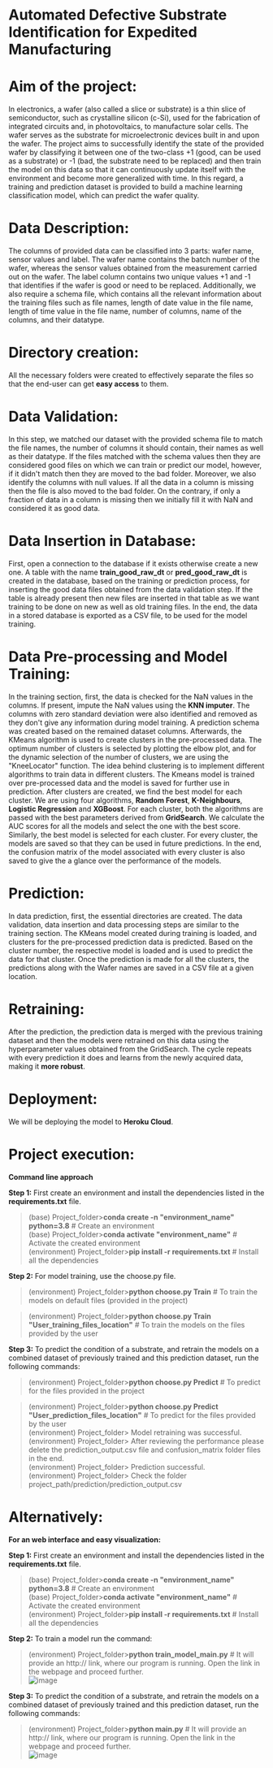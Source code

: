 # Automated Defective Substrate Identification for Expedited Manufacturing

# Aim of the project:
In electronics, a wafer (also called a slice or substrate) is a thin slice of semiconductor, such as crystalline silicon (c-Si), used for the fabrication of integrated circuits and, in photovoltaics, to manufacture solar cells. The wafer serves as the substrate for microelectronic devices built in and upon the wafer. The project aims to successfully identify the state of the provided wafer by classifying it between one of the two-class +1 (good, can be used as a substrate) or -1 (bad, the substrate need to be replaced) and then train the model on this data so that it can continuously update itself with the environment and become more generalized with time. In this regard, a training and prediction dataset is provided to build a machine learning classification model, which can predict the wafer quality.

# Data Description:
The columns of provided data can be classified into 3 parts: wafer name, sensor values and label. The wafer name contains the batch number of the wafer, whereas the sensor values obtained from the measurement carried out on the wafer. The label column contains two unique values +1 and -1 that identifies if the wafer is good or need to be replaced. Additionally, we also require a schema file, which contains all the relevant information about the training files such as file names, length of date value in the file name, length of time value in the file name, number of columns, name of the columns, and their datatype.

# Directory creation:
All the necessary folders were created to effectively separate the files so that the end-user can get **easy access** to them.
# Data Validation:
In this step, we matched our dataset with the provided schema file to match the file names, the number of columns it should contain, their names as well as their datatype. If the files matched with the schema values then they are considered good files on which we can train or predict our model, however, if it didn't match then they are moved to the bad folder. Moreover, we also identify the columns with null values. If all the data in a column is missing then the file is also moved to the bad folder. On the contrary, if only a fraction of data in a column is missing then we initially fill it with NaN and considered it as good data.
# Data Insertion in Database:
First, open a connection to the database if it exists otherwise create a new one. A table with the name **train_good_raw_dt** or **pred_good_raw_dt** is created in the database, based on the training or prediction process, for inserting the good data files obtained from the data validation step. If the table is already present then new files are inserted in that table as we want training to be done on new as well as old training files. In the end, the data in a stored database is exported as a CSV file, to be used for the model training.
# Data Pre-processing and Model Training:
In the training section, first, the data is checked for the NaN values in the columns. If present, impute the NaN values using the **KNN imputer**. The columns with zero standard deviation were also identified and removed as they don't give any information during model training. A prediction schema was created based on the remained dataset columns. Afterwards, the KMeans algorithm is used to create clusters in the pre-processed data. The optimum number of clusters is selected by plotting the elbow plot, and for the dynamic selection of the number of clusters, we are using the "KneeLocator" function. The idea behind clustering is to implement different algorithms to train data in different clusters. The Kmeans model is trained over pre-processed data and the model is saved for further use in prediction. After clusters are created, we find the best model for each cluster. We are using four algorithms, **Random Forest**, **K-Neighbours**, **Logistic Regression** and **XGBoost**. For each cluster, both the algorithms are passed with the best parameters derived from **GridSearch**. We calculate the AUC scores for all the models and select the one with the best score. Similarly, the best model is selected for each cluster. For every cluster, the models are saved so that they can be used in future predictions. In the end, the confusion matrix of the model associated with every cluster is also saved to give the 
a glance over the performance of the models.
# Prediction: 
In data prediction, first, the essential directories are created. The data validation, data insertion and data processing steps are similar to the training section. The KMeans model created during training is loaded, and clusters for the pre-processed prediction data is predicted. Based on the cluster number, the respective model is loaded and is used to predict the data for that cluster. Once the prediction is made for all the clusters, the predictions along with the Wafer names are saved in a CSV file at a given location.
# Retraining:
After the prediction, the prediction data is merged with the previous training dataset and then the models were retrained on this data using the hyperparameter values obtained from the GridSearch. The cycle repeats with every prediction it does and learns from the newly acquired data, making it **more robust**.
# Deployment:
We will be deploying the model to **Heroku Cloud**.

# Project execution:

**Command line approach** <br />

**Step 1:** First create an environment and install the dependencies listed in the **requirements.txt** file. <br />

>(base) Project_folder>**conda create -n "environment_name" python=3.8** # Create an environment <br />
>(base) Project_folder>**conda activate "environment_name"** # Activate the created environment <br />
>(environment) Project_folder>**pip install -r requirements.txt** # Install all the dependencies <br />

**Step 2:** For model training, use the choose.py file.  <br />

>(environment) Project_folder>**python choose.py Train** # To train the models on default files  (provided in the project) <br />

>(environment) Project_folder>**python choose.py Train "User_training_files_location"** # To train the models on the files provided by the user <br />

**Step 3:** To predict the condition of a substrate, and retrain the models on a combined dataset of previously trained and this prediction dataset, run the following commands: <br />

>(environment) Project_folder>**python choose.py Predict** # To predict for the files provided in the project <br />

>(environment) Project_folder>**python choose.py Predict "User_prediction_files_location"** # To predict for the files provided by the user <br />
> (environment) Project_folder> Model retraining was successful. <br />
> (environment) Project_folder> After reviewing the performance please delete the prediction_output.csv file and confusion_matrix folder files in the end. <br />
> (environment) Project_folder> Prediction successful. <br />
> (environment) Project_folder> Check the folder  project_path/prediction/prediction_output.csv

# Alternatively:

**For an web interface and easy visualization:**  <br />

**Step 1:** First create an environment and install the dependencies listed in the **requirements.txt** file.  <br />

>(base) Project_folder>**conda create -n "environment_name" python=3.8** # Create an environment <br />
>(base) Project_folder>**conda activate "environment_name"** # Activate the created environment <br />
>(environment) Project_folder>**pip install -r requirements.txt** # Install all the dependencies

**Step 2:** To train a model run the command: <br />

>(environment) Project_folder>**python train_model_main.py** # It will provide an http:// link, where our program is running. Open the link in the webpage and proceed further. <br />
![image](https://user-images.githubusercontent.com/93785299/142681694-082f699f-0a58-4f5b-9670-168921fa065b.png)


**Step 3:** To predict the condition of a substrate, and retrain the models on a combined dataset of previously trained and this prediction dataset, run the following commands: <br />

>(environment) Project_folder>**python main.py** # It will provide an http:// link, where our program is running. Open the link in the webpage and proceed further. <br />
![image](https://user-images.githubusercontent.com/93785299/142681206-9f5a0da3-90dd-47c4-a5aa-4238ee61ccfa.png)

